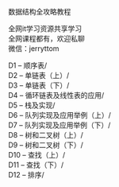 数据结构全攻略教程

全网it学习资源共享学习<br>全网课程都有，欢迎私聊<br>微信：jerryttom<br>

D1 – 顺序表/<br> D2 – 单链表（上）/<br> D3 – 单链表（下）/<br> D4 – 循环链表及线性表的应用/<br> D5 – 栈及实现/<br> D6 – 队列实现及应用举例（上）/<br> D7 – 队列实现及应用举例（下）/<br> D8 – 树和二叉树（上）/<br> D9 – 树和二叉树（下）/<br> D10 – 查找（上）/<br> D11 – 查找（下）/<br> D12 – 排序/